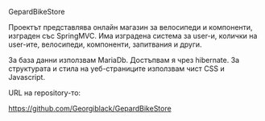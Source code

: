 GepardBikeStore

Проектът представлява онлайн магазин за велосипеди и компоненти, изграден със SpringMVC.
Има изградена система за user-и, колички на user-ите, велосипеди, компоненти, запитвания и други.

За база данни използвам MariaDb. Достъпвам я чрез hibernate. За структурата и стила на уеб-страниците използвам чист CSS и Javascript.

URL на repository-то: 

https://github.com/Georgiblack/GepardBikeStore
